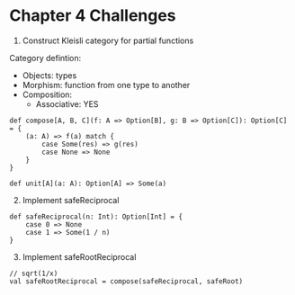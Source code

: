 # Chapter 4 Challenges

1. Construct Kleisli category for partial functions

Category defintion:
* Objects: types
* Morphism: function from one type to another
* Composition:
    * Associative: YES

```
def compose[A, B, C](f: A => Option[B], g: B => Option[C]): Option[C] = {
    (a: A) => f(a) match {
        case Some(res) => g(res)
        case None => None
    }
}

def unit[A](a: A): Option[A] => Some(a)
```

2. Implement safeReciprocal
```
def safeReciprocal(n: Int): Option[Int] = {
    case 0 => None
    case 1 => Some(1 / n)
}
```

3. Implement safeRootReciprocal
```
// sqrt(1/x)
val safeRootReciprocal = compose(safeReciprocal, safeRoot)
```